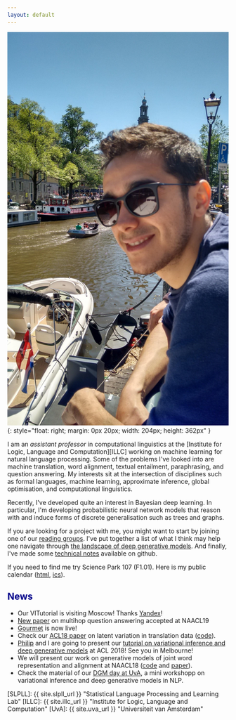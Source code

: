 ```yaml
---
layout: default
---
```



![wilker](/img/people/wilker4.jpg){: style="float: right; margin: 0px 20px; width: 204px; height: 362px" }

I am an *assistant professor* in computational linguistics at the [Institute for Logic, Language and Computation][ILLC] working on machine learning for natural language processing. Some of the problems I've looked into are machine translation, word alignment, textual entailment, paraphrasing, and question answering. 
My interests sit at the intersection of disciplines such as formal languages, machine learning, approximate inference, global optimisation, and computational linguistics.


Recently, I've developed quite an interest in Bayesian deep learning. In particular, I'm developing probabilistic neural network models that reason with and induce forms of discrete generalisation such as trees and graphs. 


If you are looking for a project with me, you might want to start by joining one of our [reading groups](events). I've put together a list of what I think may help one navigate through [the landscape of deep generative models](pages/landscape). And finally, I've made some [technical notes](//github.com/wilkeraziz/notes/tree/master/machine-learning) available on github.


If you need to find me try Science Park 107 (F1.01). Here is my public calendar ([html](https://webmail.uva.nl/owa/calendar/01cc2333efd245efb61b61c4d4dfec9d@uva.nl/186f107e6a9e46dfa8780523c8500aec13915216191709894801/calendar.html), [ics](https://webmail.uva.nl/owa/calendar/01cc2333efd245efb61b61c4d4dfec9d@uva.nl/186f107e6a9e46dfa8780523c8500aec13915216191709894801/calendar.ics)).

## <span style="color:darkblue">News </span>

* Our VITutorial is visiting Moscow! Thanks [Yandex](https://research.yandex.com)!
* [New paper](//arxiv.org/pdf/1808.09920.pdf) on multihop question answering accepted at NAACL19
* [Gourmet](https://gourmet-project.eu) is now live!
* Check our [ACL18 paper](//aclweb.org/anthology/P18-1115) on latent variation in translation data ([code](//github.com/philschulz/stochastic-decoder)).
* [Philip](//philipschulz.org) and I are going to present our [tutorial on variational inference and deep generative models](//github.com/philschulz/VITutorial) at ACL 2018! See you in Melbourne!
* We will present our work on generative models of joint word representation and alignment at NAACL18 ([code](//github.com/uva-slpl/embedalign) and [paper](//arxiv.org/pdf/1802.05883.pdf)).
* Check the material of our [DGM day at UvA](//uva-slpl.github.io/dgmday), a mini workshopp on variational inference and deep generative models in NLP.


[SLPLL]: {{ site.slpll_url }} "Statistical Language Processing and Learning Lab"
[ILLC]: {{ site.illc_url }} "Institute for Logic, Language and Computation"
[UvA]: {{ site.uva_url }} "Universiteit van Amsterdam"
